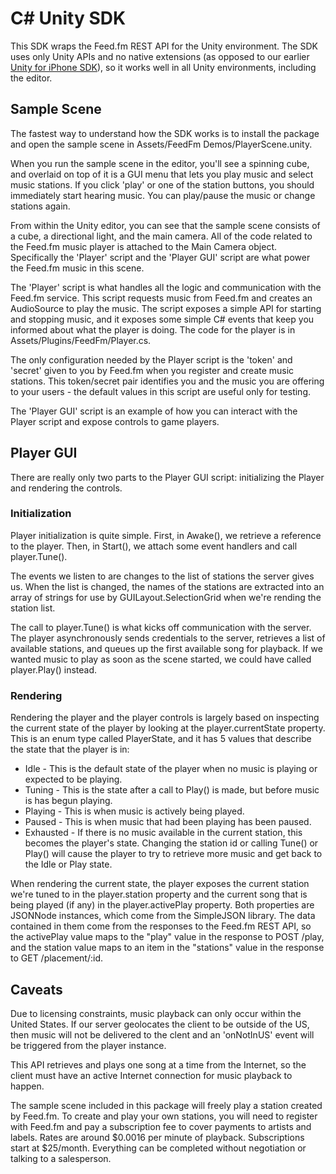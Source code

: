 
# C# Unity SDK

This SDK wraps the Feed.fm REST API for the Unity environment.
The SDK uses only Unity APIs and no native extensions (as opposed
to our earlier [Unity for iPhone SDK](https://github.com/fuzz-radio/Unity-SDK)), 
so it works well in all Unity environments, including the editor.

## Sample Scene

The fastest way to understand how the SDK works is to install the package and
open the sample scene in Assets/FeedFm Demos/PlayerScene.unity.

When you run the sample scene in the editor, you'll see a spinning cube, and
overlaid on top of it is a GUI menu that lets you play music and select music
stations. If you click 'play' or one of the station buttons, you should
immediately start hearing music. You can play/pause the music or change stations
again.

From within the Unity editor, you can see that the sample scene consists of a
cube, a directional light, and the main camera. All of the code related to the
Feed.fm music player is attached to the Main Camera object. Specifically the
'Player' script and the 'Player GUI' script are what power the Feed.fm music in
this scene.

The 'Player' script is what handles all the logic and communication with the
Feed.fm service. This script requests music from Feed.fm and creates an AudioSource
to play the music. The script exposes a simple API for starting and stopping music,
and it exposes some simple C# events that keep you informed about what the player is
doing. The code for the player is in Assets/Plugins/FeedFm/Player.cs.

The only configuration needed by the Player script is the 'token' and 'secret'
given to you by Feed.fm when you register and create music stations. This
token/secret pair identifies you and the music you are offering to your users -
the default values in this script are useful only for testing.

The 'Player GUI' script is an example of how you can interact with the Player
script and expose controls to game players.

## Player GUI

There are really only two parts to the Player GUI script: initializing the
Player and rendering the controls.

### Initialization

Player initialization is quite simple. First, in Awake(), we retrieve a reference
to the player. Then, in Start(), we attach some event handlers and call player.Tune().

The events we listen to are changes to the list of stations the server gives us.
When the list is changed, the names of the stations are extracted into an array
of strings for use by GUILayout.SelectionGrid when we're rending the station list.

The call to player.Tune() is what kicks off communication with the server. The
player asynchronously sends credentials to the server, retrieves a list of
available stations, and queues up the first available song for playback. If
we wanted music to play as soon as the scene started, we could have called
player.Play() instead.

### Rendering

Rendering the player and the player controls is largely based on inspecting
the current state of the player by looking at the player.currentState
property. This is an enum type called PlayerState, and it has 5 values that
describe the state that the player is in:

* Idle - This is the default state of the player when no music is playing or
expected to be playing.
* Tuning - This is the state after a call to Play() is made, but before
music is has begun playing.
* Playing - This is when music is actively being played.
* Paused - This is when music that had been playing has been paused.
* Exhausted - If there is no music available in the current station, this
becomes the player's state. Changing the station id or calling Tune() or Play()
will cause the player to try to retrieve more music and get back to the Idle
or Play state.

When rendering the current state, the player exposes the current station we're
tuned to in the player.station property and the current song that is being
played (if any) in the player.activePlay property. Both properties are JSONNode
instances, which come from the SimpleJSON library. The data contained in them
come from the responses to the Feed.fm REST API, so the activePlay value maps
to the "play" value in the response to POST /play, and the station value maps
to an item in the "stations" value in the response to GET /placement/:id.

## Caveats

Due to licensing constraints, music playback can only occur within the
United States. If our server geolocates the client to be outside of the
US, then music will not be delivered to the clent and an 'onNotInUS' event
will be triggered from the player instance.

This API retrieves and plays one song at a time from the Internet, so
the client must have an active Internet connection for music playback
to happen.

The sample scene included in this package will freely play a station
created by Feed.fm. To create and play your own stations, you will need
to register with Feed.fm and pay a subscription fee to cover
payments to artists and labels. Rates are around $0.0016 per minute
of playback. Subscriptions start at $25/month. Everything can
be completed without negotiation or talking to a salesperson.


